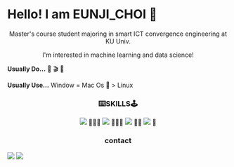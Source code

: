 # Hello! I am EUNJI_CHOI 👋

<p align = "center">Master's course student majoring in smart ICT convergence engineering at KU Univ.</p>  
<p align = "center">I'm interested in machine learning and data science!</p>



**Usually Do...**
📖 🎬 🍝  




**Usually Use...**
Window = Mac Os  > Linux




<h3 align = "center"> ⌨️SKILLS🕹 </h3>
<p align = "center"> <img src="https://img.shields.io/badge/Python-3766AB?style=flat-square&logo=Python&logoColor=white"/></a> 🌟🌟🌟
<img src="https://img.shields.io/badge/Pytorch-EE4C2C?style=flat-square&logo=Pytorch&logoColor=white"/></a> 🌟🌟🌟
<img src="https://img.shields.io/badge/MySQL-4479A1?style=flat-square&logo=MySQL&logoColor=white"/></a> 🌟🌟
<img src="https://img.shields.io/badge/JAVA-007396?style=flat-square&logo=JAVA&logoColor=white"/></a> 🌟</p>

<h3 align = "center"> contact </h3>
<img src="https://img.shields.io/badge/Instagram-E4405F?style=flat-square&logo=Inastagram&logoColor=white&link=https://www.instagram.com/eun2_2i/"/></a>
<img src="https://img.shields.io/badge/Gmail-EA4335?style=flat-square&logo=Gmail&logoColor=white&link=c950707@gmail.com"/></a> 





<!--
**dmswl0707/dmswl0707** is a ✨ _special_ ✨ repository because its `README.md` (this file) appears on your GitHub profile.

Here are some ideas to get you started:

- 🔭 I’m currently working on ...
- 🌱 I’m currently learning ...
- 👯 I’m looking to collaborate on ...
- 🤔 I’m looking for help with ...
- 💬 Ask me about ...
- 📫 How to reach me: ...
- 😄 Pronouns: ...
- ⚡ Fun fact: ...
-->

